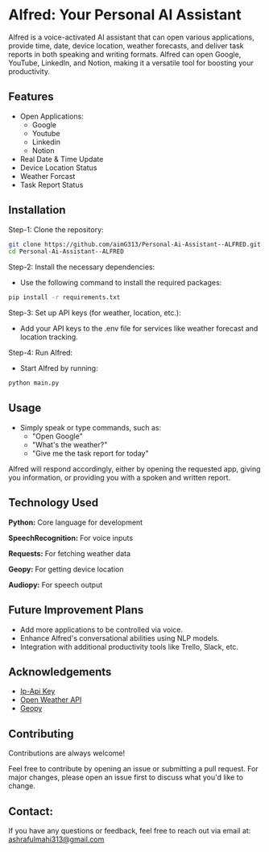 
# Alfred: Your Personal AI Assistant

Alfred is a voice-activated AI assistant that can open various applications, provide time, date, device location, weather forecasts, and deliver task reports in both speaking and writing formats. Alfred can open Google, YouTube, LinkedIn, and Notion, making it a versatile tool for boosting your productivity.




## Features

- Open Applications:
  - Google
  - Youtube
  - Linkedin
  - Notion
- Real Date & Time Update
- Device Location Status
- Weather Forcast
- Task Report Status


## Installation

Step-1: Clone the repository: 

```bash
git clone https://github.com/aimG313/Personal-Ai-Assistant--ALFRED.git
cd Personal-Ai-Assistant--ALFRED
```

Step-2: Install the necessary dependencies:

- Use the following command to install the required packages:

```bash
pip install -r requirements.txt
```
Step-3: Set up API keys (for weather, location, etc.):

- Add your API keys to the .env file for services like weather forecast and location tracking.

Step-4: Run Alfred:

- Start Alfred by running:

```bash
python main.py
```



    
## Usage

- Simply speak or type commands, such as:
  - "Open Google"
  - "What's the weather?"
  - "Give me the task report for today"
  
Alfred will respond accordingly, either by opening the requested app, giving you information, or providing you with a spoken and written report.


## Technology Used

**Python:** Core language for development

**SpeechRecognition:** For voice inputs

**Requests:** For fetching weather data

**Geopy:** For getting device location

**Audiopy:** For speech output

## Future Improvement Plans

- Add more applications to be controlled via voice.
- Enhance Alfred's conversational abilities using NLP models.
- Integration with additional productivity tools like Trello, Slack, etc.
## Acknowledgements

 - [Ip-Api Key](https://ipapi.com/)
 - [Open Weather API](https://openweathermap.org/api)
 - [Geopy](https://geopy.readthedocs.io/en/stable/)


## Contributing

Contributions are always welcome!

Feel free to contribute by opening an issue or submitting a pull request. For major changes, please open an issue first to discuss what you'd like to change.
## Contact:

If you have any questions or feedback, feel free to reach out via email at: ashrafulmahi313@gmail.com